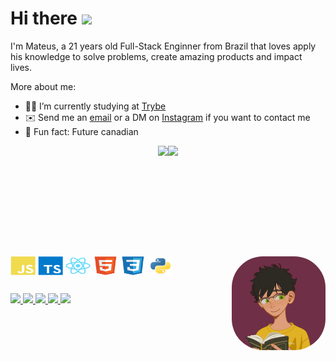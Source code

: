 <h1>Hi there <img src="https://raw.githubusercontent.com/kaueMarques/kaueMarques/master/hi.gif" width="30px"></h1>
<p>I'm Mateus, a 21 years old Full-Stack Enginner from Brazil that loves apply his knowledge to solve problems, create amazing products and impact lives.</p>

More about me:
- 👨‍💻 I’m currently studying at [Trybe](https://github.com/tryber)
- ✉️ Send me an [email](mailto:mtauws@gmail.com) or a DM on [Instagram](https://www.instagram.com/mateusalendev/) if you want to contact me 
- 🍁 Fun fact: Future canadian

<div align="center" style="display: flex; justify-content: center;">
  <img height="160em" src="https://github-readme-stats.vercel.app/api?username=mateus2a&show_icons=true&theme=dracula&include_all_commits=true&count_private=true"/>
  <img height="160em" src="https://github-readme-stats.vercel.app/api/top-langs/?username=mateus2a&layout=compact&langs_count=7&theme=dracula"/>
</div>

<br />
 
<div style="display: inline_block">
  <img align="center" alt="Mateus-Js" height="30" width="40" src="https://raw.githubusercontent.com/devicons/devicon/master/icons/javascript/javascript-plain.svg">
  <img align="center" alt="Mateus-Ts" height="30" width="40" src="https://raw.githubusercontent.com/devicons/devicon/master/icons/typescript/typescript-plain.svg">
  <img align="center" alt="Mateus-React" height="30" width="40" src="https://raw.githubusercontent.com/devicons/devicon/master/icons/react/react-original.svg">
  <img align="center" alt="Mateus-HTML" height="30" width="40" src="https://raw.githubusercontent.com/devicons/devicon/master/icons/html5/html5-original.svg">
  <img align="center" alt="Mateus-CSS" height="30" width="40" src="https://raw.githubusercontent.com/devicons/devicon/master/icons/css3/css3-original.svg">
  <img align="center" alt="Mateus-Python" height="30" width="40" src="https://raw.githubusercontent.com/devicons/devicon/master/icons/python/python-original.svg">
  <img align="right" alt="Rafa-pic" height="150" style="border-radius:50px;" src="download20210903130726.png">
</div>

  ##
  
<div>
  <a href="https://www.youtube.com/channel/UC84lRhLM7l0oXCfsTyF8wHQ" target="_blank">
      <img src="https://img.shields.io/badge/YouTube-FF0000?style=for-the-badge&logo=youtube&logoColor=white" target="_blank">
  </a>
  <a href="https://instagram.com/mateusalendev" target="_blank">
    <img src="https://img.shields.io/badge/-Instagram-%23E4405F?style=for-the-badge&logo=instagram&logoColor=white" target="_blank">
  </a>
   	<a href="https://www.twitch.tv/mateusaa01" target="_blank">
      <img src="https://img.shields.io/badge/Twitch-9146FF?style=for-the-badge&logo=twitch&logoColor=white" target="_blank">
  </a>
  <a href = "mailto:mtauws@gmail.com">
    <img src="https://img.shields.io/badge/-Gmail-%23333?style=for-the-badge&logo=gmail&logoColor=white" target="_blank">
  </a>
  <a href="https://www.linkedin.com/in/mateus-alencar/" target="_blank">
    <img src="https://img.shields.io/badge/-LinkedIn-%230077B5?style=for-the-badge&logo=linkedin&logoColor=white" target="_blank">
  </a>
</div>


